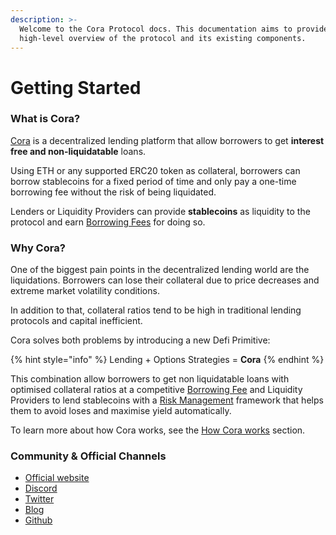 ```yaml
---
description: >-
  Welcome to the Cora Protocol docs. This documentation aims to provide a
  high-level overview of the protocol and its existing components.
---
```


# Getting Started

### **What is Cora?**

[Cora](https://www.cora.money) is a decentralized lending platform that allow borrowers to get **interest free and non-liquidatable** loans.

Using ETH or any supported ERC20 token as collateral, borrowers can borrow stablecoins for a fixed period of time and only pay a one-time borrowing fee without the risk of being liquidated.

Lenders or Liquidity Providers can provide **stablecoins** as liquidity to the protocol and earn [Borrowing Fees](protocol-concepts/borrowing-fees.md) for doing so.

### **Why Cora?**

One of the biggest pain points in the decentralized lending world are the liquidations. Borrowers can lose their collateral due to price decreases and extreme market volatility conditions.

In addition to that, collateral ratios tend to be high in traditional lending protocols and capital inefficient.

Cora solves both problems by introducing a new Defi Primitive:

{% hint style="info" %}
Lending + Options Strategies = **Cora**
{% endhint %}

This combination allow borrowers to get non liquidatable loans with optimised collateral ratios at a competitive [Borrowing Fee](protocol-concepts/borrowing-fees.md) and Liquidity Providers to lend stablecoins with a [Risk Management](protocol-concepts/risk-management.md) framework that helps them to avoid loses and maximise yield automatically.

To learn more about how Cora works, see the [How Cora works](protocol-concepts/how-cora-works.md) section.

### Community & Official Channels <a href="#community-and-official-channels" id="community-and-official-channels"></a>

* [Official website](https://cora.money)
* [Discord](https://discord.gg/f2CBcXe3cv)
* [Twitter](https://twitter.com/CoraProtocol)
* [Blog](https://medium.com/@CoraProtocol)
* [Github](https://github.com/cora-protocol)

​
